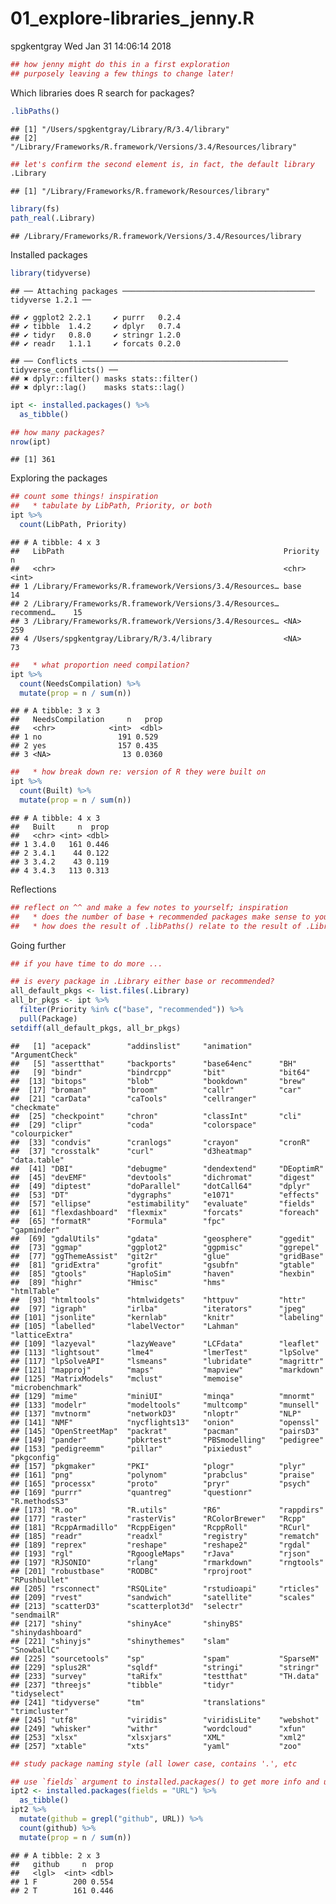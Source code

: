 01\_explore-libraries\_jenny.R
================
spgkentgray
Wed Jan 31 14:06:14 2018

``` r
## how jenny might do this in a first exploration
## purposely leaving a few things to change later!
```

Which libraries does R search for packages?

``` r
.libPaths()
```

    ## [1] "/Users/spgkentgray/Library/R/3.4/library"                      
    ## [2] "/Library/Frameworks/R.framework/Versions/3.4/Resources/library"

``` r
## let's confirm the second element is, in fact, the default library
.Library
```

    ## [1] "/Library/Frameworks/R.framework/Resources/library"

``` r
library(fs)
path_real(.Library)
```

    ## /Library/Frameworks/R.framework/Versions/3.4/Resources/library

Installed packages

``` r
library(tidyverse)
```

    ## ── Attaching packages ─────────────────────────────────────────── tidyverse 1.2.1 ──

    ## ✔ ggplot2 2.2.1     ✔ purrr   0.2.4
    ## ✔ tibble  1.4.2     ✔ dplyr   0.7.4
    ## ✔ tidyr   0.8.0     ✔ stringr 1.2.0
    ## ✔ readr   1.1.1     ✔ forcats 0.2.0

    ## ── Conflicts ────────────────────────────────────────────── tidyverse_conflicts() ──
    ## ✖ dplyr::filter() masks stats::filter()
    ## ✖ dplyr::lag()    masks stats::lag()

``` r
ipt <- installed.packages() %>%
  as_tibble()

## how many packages?
nrow(ipt)
```

    ## [1] 361

Exploring the packages

``` r
## count some things! inspiration
##   * tabulate by LibPath, Priority, or both
ipt %>%
  count(LibPath, Priority)
```

    ## # A tibble: 4 x 3
    ##   LibPath                                                 Priority       n
    ##   <chr>                                                   <chr>      <int>
    ## 1 /Library/Frameworks/R.framework/Versions/3.4/Resources… base          14
    ## 2 /Library/Frameworks/R.framework/Versions/3.4/Resources… recommend…    15
    ## 3 /Library/Frameworks/R.framework/Versions/3.4/Resources… <NA>         259
    ## 4 /Users/spgkentgray/Library/R/3.4/library                <NA>          73

``` r
##   * what proportion need compilation?
ipt %>%
  count(NeedsCompilation) %>%
  mutate(prop = n / sum(n))
```

    ## # A tibble: 3 x 3
    ##   NeedsCompilation     n   prop
    ##   <chr>            <int>  <dbl>
    ## 1 no                 191 0.529 
    ## 2 yes                157 0.435 
    ## 3 <NA>                13 0.0360

``` r
##   * how break down re: version of R they were built on
ipt %>%
  count(Built) %>%
  mutate(prop = n / sum(n))
```

    ## # A tibble: 4 x 3
    ##   Built     n  prop
    ##   <chr> <int> <dbl>
    ## 1 3.4.0   161 0.446
    ## 2 3.4.1    44 0.122
    ## 3 3.4.2    43 0.119
    ## 4 3.4.3   113 0.313

Reflections

``` r
## reflect on ^^ and make a few notes to yourself; inspiration
##   * does the number of base + recommended packages make sense to you?
##   * how does the result of .libPaths() relate to the result of .Library?
```

Going further

``` r
## if you have time to do more ...

## is every package in .Library either base or recommended?
all_default_pkgs <- list.files(.Library)
all_br_pkgs <- ipt %>%
  filter(Priority %in% c("base", "recommended")) %>%
  pull(Package)
setdiff(all_default_pkgs, all_br_pkgs)
```

    ##   [1] "acepack"        "addinslist"     "animation"      "ArgumentCheck" 
    ##   [5] "assertthat"     "backports"      "base64enc"      "BH"            
    ##   [9] "bindr"          "bindrcpp"       "bit"            "bit64"         
    ##  [13] "bitops"         "blob"           "bookdown"       "brew"          
    ##  [17] "broman"         "broom"          "callr"          "car"           
    ##  [21] "carData"        "caTools"        "cellranger"     "checkmate"     
    ##  [25] "checkpoint"     "chron"          "classInt"       "cli"           
    ##  [29] "clipr"          "coda"           "colorspace"     "colourpicker"  
    ##  [33] "condvis"        "cranlogs"       "crayon"         "cronR"         
    ##  [37] "crosstalk"      "curl"           "d3heatmap"      "data.table"    
    ##  [41] "DBI"            "debugme"        "dendextend"     "DEoptimR"      
    ##  [45] "devEMF"         "devtools"       "dichromat"      "digest"        
    ##  [49] "diptest"        "doParallel"     "dotCall64"      "dplyr"         
    ##  [53] "DT"             "dygraphs"       "e1071"          "effects"       
    ##  [57] "ellipse"        "estimability"   "evaluate"       "fields"        
    ##  [61] "flexdashboard"  "flexmix"        "forcats"        "foreach"       
    ##  [65] "formatR"        "Formula"        "fpc"            "gapminder"     
    ##  [69] "gdalUtils"      "gdata"          "geosphere"      "ggedit"        
    ##  [73] "ggmap"          "ggplot2"        "ggpmisc"        "ggrepel"       
    ##  [77] "ggThemeAssist"  "git2r"          "glue"           "gridBase"      
    ##  [81] "gridExtra"      "grofit"         "gsubfn"         "gtable"        
    ##  [85] "gtools"         "HaploSim"       "haven"          "hexbin"        
    ##  [89] "highr"          "Hmisc"          "hms"            "htmlTable"     
    ##  [93] "htmltools"      "htmlwidgets"    "httpuv"         "httr"          
    ##  [97] "igraph"         "irlba"          "iterators"      "jpeg"          
    ## [101] "jsonlite"       "kernlab"        "knitr"          "labeling"      
    ## [105] "labelled"       "labelVector"    "Lahman"         "latticeExtra"  
    ## [109] "lazyeval"       "lazyWeave"      "LCFdata"        "leaflet"       
    ## [113] "lightsout"      "lme4"           "lmerTest"       "lpSolve"       
    ## [117] "lpSolveAPI"     "lsmeans"        "lubridate"      "magrittr"      
    ## [121] "mapproj"        "maps"           "mapview"        "markdown"      
    ## [125] "MatrixModels"   "mclust"         "memoise"        "microbenchmark"
    ## [129] "mime"           "miniUI"         "minqa"          "mnormt"        
    ## [133] "modelr"         "modeltools"     "multcomp"       "munsell"       
    ## [137] "mvtnorm"        "networkD3"      "nloptr"         "NLP"           
    ## [141] "NMF"            "nycflights13"   "onion"          "openssl"       
    ## [145] "OpenStreetMap"  "packrat"        "pacman"         "pairsD3"       
    ## [149] "pander"         "pbkrtest"       "PBSmodelling"   "pedigree"      
    ## [153] "pedigreemm"     "pillar"         "pixiedust"      "pkgconfig"     
    ## [157] "pkgmaker"       "PKI"            "plogr"          "plyr"          
    ## [161] "png"            "polynom"        "prabclus"       "praise"        
    ## [165] "processx"       "proto"          "pryr"           "psych"         
    ## [169] "purrr"          "quantreg"       "questionr"      "R.methodsS3"   
    ## [173] "R.oo"           "R.utils"        "R6"             "rappdirs"      
    ## [177] "raster"         "rasterVis"      "RColorBrewer"   "Rcpp"          
    ## [181] "RcppArmadillo"  "RcppEigen"      "RcppRoll"       "RCurl"         
    ## [185] "readr"          "readxl"         "registry"       "rematch"       
    ## [189] "reprex"         "reshape"        "reshape2"       "rgdal"         
    ## [193] "rgl"            "RgoogleMaps"    "rJava"          "rjson"         
    ## [197] "RJSONIO"        "rlang"          "rmarkdown"      "rngtools"      
    ## [201] "robustbase"     "RODBC"          "rprojroot"      "RPushbullet"   
    ## [205] "rsconnect"      "RSQLite"        "rstudioapi"     "rticles"       
    ## [209] "rvest"          "sandwich"       "satellite"      "scales"        
    ## [213] "scatterD3"      "scatterplot3d"  "selectr"        "sendmailR"     
    ## [217] "shiny"          "shinyAce"       "shinyBS"        "shinydashboard"
    ## [221] "shinyjs"        "shinythemes"    "slam"           "SnowballC"     
    ## [225] "sourcetools"    "sp"             "spam"           "SparseM"       
    ## [229] "splus2R"        "sqldf"          "stringi"        "stringr"       
    ## [233] "survey"         "taRifx"         "testthat"       "TH.data"       
    ## [237] "threejs"        "tibble"         "tidyr"          "tidyselect"    
    ## [241] "tidyverse"      "tm"             "translations"   "trimcluster"   
    ## [245] "utf8"           "viridis"        "viridisLite"    "webshot"       
    ## [249] "whisker"        "withr"          "wordcloud"      "xfun"          
    ## [253] "xlsx"           "xlsxjars"       "XML"            "xml2"          
    ## [257] "xtable"         "xts"            "yaml"           "zoo"

``` r
## study package naming style (all lower case, contains '.', etc

## use `fields` argument to installed.packages() to get more info and use it!
ipt2 <- installed.packages(fields = "URL") %>%
  as_tibble()
ipt2 %>%
  mutate(github = grepl("github", URL)) %>%
  count(github) %>%
  mutate(prop = n / sum(n))
```

    ## # A tibble: 2 x 3
    ##   github     n  prop
    ##   <lgl>  <int> <dbl>
    ## 1 F        200 0.554
    ## 2 T        161 0.446
